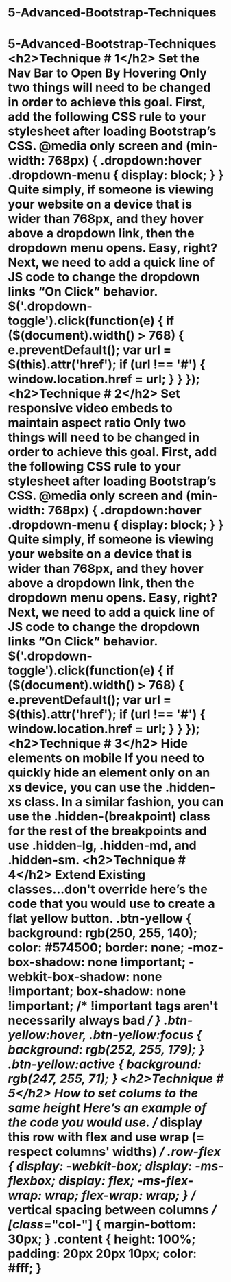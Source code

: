 # 5-Advanced-Bootstrap-Techniques
# 5-Advanced-Bootstrap-Techniques  &lt;h2>Technique # 1&lt;/h2>  Set the Nav Bar to Open By Hovering            Only two things will need to be changed in order to achieve this goal.  First, add the following CSS rule to your stylesheet after loading Bootstrap’s CSS.    @media only screen and (min-width: 768px) {   .dropdown:hover .dropdown-menu {     display: block;   } } Quite simply, if someone is viewing your website on a device that is wider than 768px, and they hover above a dropdown link, then the dropdown menu opens.   Easy, right?   Next, we need to add a quick line of JS code to change the dropdown links “On Click” behavior.    $('.dropdown-toggle').click(function(e) {   if ($(document).width() > 768) {     e.preventDefault();      var url = $(this).attr('href');      if (url !== '#') {       window.location.href = url;     }    } });  &lt;h2>Technique # 2&lt;/h2>  Set responsive video embeds to maintain aspect ratio       Only two things will need to be changed in order to achieve this goal.  First, add the following CSS rule to your stylesheet after loading Bootstrap’s CSS.    @media only screen and (min-width: 768px) {   .dropdown:hover .dropdown-menu {     display: block;   } } Quite simply, if someone is viewing your website on a device that is wider than 768px, and they hover above a dropdown link, then the dropdown menu opens.   Easy, right?   Next, we need to add a quick line of JS code to change the dropdown links “On Click” behavior.    $('.dropdown-toggle').click(function(e) {   if ($(document).width() > 768) {     e.preventDefault();      var url = $(this).attr('href');      if (url !== '#') {       window.location.href = url;     }    } });    &lt;h2>Technique # 3&lt;/h2>  Hide elements on mobile  If you need to quickly hide an element only on an xs device, you can use the .hidden-xs class.  In a similar fashion, you can use the .hidden-(breakpoint) class for the rest of the breakpoints and use .hidden-lg, .hidden-md, and .hidden-sm.   &lt;h2>Technique # 4&lt;/h2>  Extend Existing classes...don't override        here’s the code that you would use to create a flat yellow button.   .btn-yellow {   background: rgb(250, 255, 140);   color: #574500;   border: none;   -moz-box-shadow: none !important;   -webkit-box-shadow: none !important;   box-shadow: none !important;  /* !important tags aren't necessarily always bad */ } .btn-yellow:hover, .btn-yellow:focus {   background: rgb(252, 255, 179); } .btn-yellow:active {   background: rgb(247, 255, 71); }  &lt;h2>Technique # 5&lt;/h2>  How to set colums to the same height                Here’s an example of the code you would use.   /* display this row with flex and use wrap (= respect columns' widths) */   .row-flex {   display: -webkit-box;   display: -ms-flexbox;   display: flex;   -ms-flex-wrap: wrap;   flex-wrap: wrap; }   /* vertical spacing between columns */  [class*="col-"] {   margin-bottom: 30px; }  .content {   height: 100%;   padding: 20px 20px 10px;   color: #fff; }
